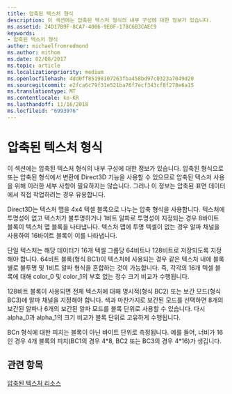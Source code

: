 ```yaml
---
title: 압축된 텍스처 형식
description: 이 섹션에는 압축된 텍스처 형식의 내부 구성에 대한 정보가 있습니다.
ms.assetid: 24D17B9F-8CA7-4006-9E0F-178C6B3CAEC9
keywords:
- 압축된 텍스처 형식
author: michaelfromredmond
ms.author: mithom
ms.date: 02/08/2017
ms.topic: article
ms.localizationpriority: medium
ms.openlocfilehash: 4dd0ff85198107263fba458bd97c0323a7049d20
ms.sourcegitcommit: e2fca6c79f31e521ba76f7ecf343cf8f278e6a15
ms.translationtype: MT
ms.contentlocale: ko-KR
ms.lasthandoff: 11/16/2018
ms.locfileid: "6993976"
---
```

# <a name="compressed-texture-formats"></a>압축된 텍스처 형식


이 섹션에는 압축된 텍스처 형식의 내부 구성에 대한 정보가 있습니다. 압축된 형식으로 또는 압축된 형식에서 변환에 Direct3D 기능을 사용할 수 있으므로 압축된 텍스처 사용을 위해 이러한 세부 사항이 필요하지는 않습니다. 그러나 이 정보는 압축된 표면 데이터에서 직접 작업하려는 경우 유용합니다.

Direct3D는 텍스처 맵을 4x4 텍셀 블록으로 나누는 압축 형식을 사용합니다. 텍스처에 투명성이 없고 텍스처가 불투명하거나 1비트 알파로 투명성이 지정되는 경우 8바이트 블록이 텍스처 맵 블록을 나타냅니다. 텍스처 맵에 투명 텍셀이 없는 경우 알파 채널을 사용하여 16바이트 블록이 이를 나타냅니다.

단일 텍스처는 해당 데이터가 16개 텍셀 그룹당 64비트나 128비트로 저장되도록 지정해야 합니다. 64비트 블록(형식 BC1)이 텍스처에 사용되는 경우 같은 텍스처 내에 블록별로 불투명 및 1비트 알파 형식을 혼합하는 것이 가능합니다. 즉, 각각의 16개 텍셀 블록에 대해 color\_0 및 color\_1의 부호 없는 정수 크기 비교가 수행됩니다.

128비트 블록이 사용되면 전체 텍스처에 대해 명시적(형식 BC2) 또는 보간 모드(형식 BC3)에 알파 채널을 지정해야 합니다. 색과 마찬가지로 보간된 모드를 선택하면 8개의 보간된 알파나 6개의 보간된 알파 모드를 블록 단위로 사용할 수 있습니다. 다시 alpha\_0과 alpha\_1의 크기 비교가 블록 단위로 고유하게 수행됩니다.

BCn 형식에 대한 피치는 블록이 아닌 바이트 단위로 측정됩니다. 예를 들어, 너비가 16인 경우 4개 블록의 피치(BC1의 경우 4\*8, BC2 또는 BC3의 경우 4\*16)가 생깁니다.

## <a name="span-idrelated-topicsspanrelated-topics"></a><span id="related-topics"></span>관련 항목


[압축된 텍스처 리소스](compressed-texture-resources.md)

 

 




